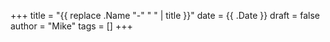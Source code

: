 +++
title = "{{ replace .Name "-" " " | title }}"
date = {{ .Date }}
draft = false
author = "Mike"
tags = []
+++

